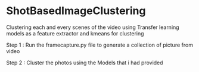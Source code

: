 # ShotBasedImageClustering

Clustering each and every scenes of the video using Transfer learning models as a feature extractor and kmeans for clustering

Step 1 : Run the framecapture.py file to generate a collection of picture from video

Step 2 : Cluster the photos using the  Models that i had provided

